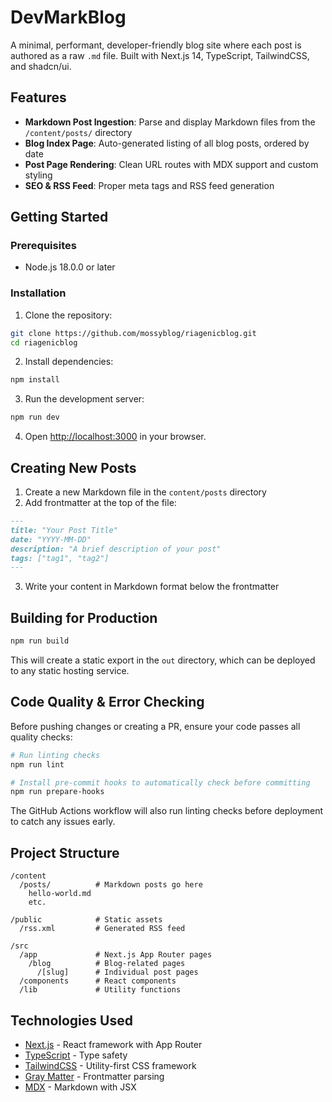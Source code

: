 # DevMarkBlog

A minimal, performant, developer-friendly blog site where each post is authored as a raw `.md` file. Built with Next.js 14, TypeScript, TailwindCSS, and shadcn/ui.

## Features

- **Markdown Post Ingestion**: Parse and display Markdown files from the `/content/posts/` directory
- **Blog Index Page**: Auto-generated listing of all blog posts, ordered by date
- **Post Page Rendering**: Clean URL routes with MDX support and custom styling
- **SEO & RSS Feed**: Proper meta tags and RSS feed generation

## Getting Started

### Prerequisites

- Node.js 18.0.0 or later

### Installation

1. Clone the repository:
```bash
git clone https://github.com/mossyblog/riagenicblog.git
cd riagenicblog
```

2. Install dependencies:
```bash
npm install
```

3. Run the development server:
```bash
npm run dev
```

4. Open [http://localhost:3000](http://localhost:3000) in your browser.

## Creating New Posts

1. Create a new Markdown file in the `content/posts` directory
2. Add frontmatter at the top of the file:
```markdown
---
title: "Your Post Title"
date: "YYYY-MM-DD"
description: "A brief description of your post"
tags: ["tag1", "tag2"]
---
```
3. Write your content in Markdown format below the frontmatter

## Building for Production

```bash
npm run build
```

This will create a static export in the `out` directory, which can be deployed to any static hosting service.

## Code Quality & Error Checking

Before pushing changes or creating a PR, ensure your code passes all quality checks:

```bash
# Run linting checks
npm run lint

# Install pre-commit hooks to automatically check before committing
npm run prepare-hooks
```

The GitHub Actions workflow will also run linting checks before deployment to catch any issues early.

## Project Structure

```
/content
  /posts/          # Markdown posts go here
    hello-world.md
    etc.

/public            # Static assets
  /rss.xml         # Generated RSS feed

/src
  /app             # Next.js App Router pages
    /blog          # Blog-related pages
      /[slug]      # Individual post pages
  /components      # React components
  /lib             # Utility functions
```

## Technologies Used

- [Next.js](https://nextjs.org/) - React framework with App Router
- [TypeScript](https://www.typescriptlang.org/) - Type safety
- [TailwindCSS](https://tailwindcss.com/) - Utility-first CSS framework
- [Gray Matter](https://github.com/jonschlinkert/gray-matter) - Frontmatter parsing
- [MDX](https://mdxjs.com/) - Markdown with JSX
